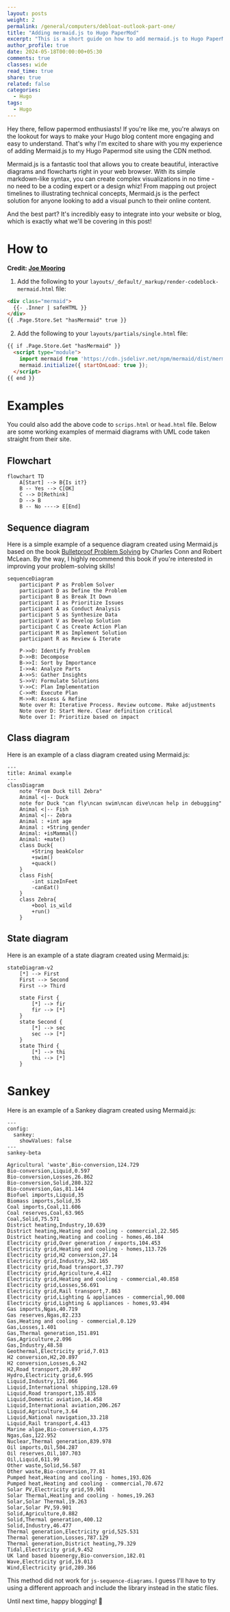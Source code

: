 ```yaml
---
layout: posts
weight: 2
permalink: /general/computers/debloat-outlook-part-one/
title: "Adding mermaid.js to Hugo PaperMod"
excerpt: "This is a short guide on how to add mermaid.js to Hugo PaperMod theme"
author_profile: true
date: 2024-05-18T00:00:00+05:30
comments: true
classes: wide
read_time: true
share: true
related: false
categories:
  - Hugo
tags:
  - Hugo  
---
```


Hey there, fellow papermod enthusiasts! If you're like me, you're always on the lookout for ways to make your Hugo blog content more engaging and easy to understand. That's why I'm excited to share with you my experience of adding Mermaid.js to my Hugo Papermod site using the CDN method. 

Mermaid.js is a fantastic tool that allows you to create beautiful, interactive diagrams and flowcharts right in your web browser. With its simple markdown-like syntax, you can create complex visualizations in no time - no need to be a coding expert or a design whiz! From mapping out project timelines to illustrating technical concepts, Mermaid.js is the perfect solution for anyone looking to add a visual punch to their online content. 

And the best part? It's incredibly easy to integrate into your website or blog, which is exactly what we'll be covering in this post!


# How to 
**Credit: [Joe Mooring](https://discourse.gohugo.io/u/jmooring/summary)**

1. Add the following to your `layouts/_default/_markup/render-codeblock-mermaid.html` file:

```html
<div class="mermaid">
  {{- .Inner | safeHTML }}
</div>
{{ .Page.Store.Set "hasMermaid" true }}
```

2. Add the following to your `layouts/partials/single.html` file:

```html
{{ if .Page.Store.Get "hasMermaid" }}
  <script type="module">
    import mermaid from 'https://cdn.jsdelivr.net/npm/mermaid/dist/mermaid.esm.min.mjs';
    mermaid.initialize({ startOnLoad: true });
  </script>
{{ end }}
```

# Examples
You could also add the above code to `scrips.html` or `head.html` file. Below are some working examples of mermaid diagrams with UML code taken straight from their site.

## Flowchart

```mermaid
flowchart TD
    A[Start] --> B{Is it?}
    B -- Yes --> C[OK]
    C --> D[Rethink]
    D --> B
    B -- No ----> E[End]

```
## Sequence diagram

Here is a simple example of a sequence diagram created using Mermaid.js based on the book [Bulletproof Problem Solving](https://bulletproofproblemsolving.com/) by Charles Conn and Robert McLean. By the way, I highly recommend this book if you're interested in improving your problem-solving skills!

```mermaid
sequenceDiagram
    participant P as Problem Solver
    participant D as Define the Problem
    participant B as Break It Down
    participant I as Prioritize Issues
    participant A as Conduct Analysis
    participant S as Synthesize Data
    participant V as Develop Solution
    participant C as Create Action Plan
    participant M as Implement Solution
    participant R as Review & Iterate

    P->>D: Identify Problem
    D->>B: Decompose
    B->>I: Sort by Importance
    I->>A: Analyze Parts
    A->>S: Gather Insights
    S->>V: Formulate Solutions
    V->>C: Plan Implementation
    C->>M: Execute Plan
    M->>R: Assess & Refine
    Note over R: Iterative Process. Review outcome. Make adjustments
    Note over D: Start Here. Clear definition critical
    Note over I: Prioritize based on impact      
```
## Class diagram

Here is an example of a class diagram created using Mermaid.js:

```mermaid
---
title: Animal example
---
classDiagram
    note "From Duck till Zebra"
    Animal <|-- Duck
    note for Duck "can fly\ncan swim\ncan dive\ncan help in debugging"
    Animal <|-- Fish
    Animal <|-- Zebra
    Animal : +int age
    Animal : +String gender
    Animal: +isMammal()
    Animal: +mate()
    class Duck{
        +String beakColor
        +swim()
        +quack()
    }
    class Fish{
        -int sizeInFeet
        -canEat()
    }
    class Zebra{
        +bool is_wild
        +run()
    }

```

## State diagram

Here is an example of a state diagram created using Mermaid.js:

```mermaid
stateDiagram-v2
    [*] --> First
    First --> Second
    First --> Third

    state First {
        [*] --> fir
        fir --> [*]
    }
    state Second {
        [*] --> sec
        sec --> [*]
    }
    state Third {
        [*] --> thi
        thi --> [*]
    }
```

# Sankey

Here is an example of a Sankey diagram created using Mermaid.js:

```mermaid
---
config:
  sankey:
    showValues: false
---
sankey-beta

Agricultural 'waste',Bio-conversion,124.729
Bio-conversion,Liquid,0.597
Bio-conversion,Losses,26.862
Bio-conversion,Solid,280.322
Bio-conversion,Gas,81.144
Biofuel imports,Liquid,35
Biomass imports,Solid,35
Coal imports,Coal,11.606
Coal reserves,Coal,63.965
Coal,Solid,75.571
District heating,Industry,10.639
District heating,Heating and cooling - commercial,22.505
District heating,Heating and cooling - homes,46.184
Electricity grid,Over generation / exports,104.453
Electricity grid,Heating and cooling - homes,113.726
Electricity grid,H2 conversion,27.14
Electricity grid,Industry,342.165
Electricity grid,Road transport,37.797
Electricity grid,Agriculture,4.412
Electricity grid,Heating and cooling - commercial,40.858
Electricity grid,Losses,56.691
Electricity grid,Rail transport,7.863
Electricity grid,Lighting & appliances - commercial,90.008
Electricity grid,Lighting & appliances - homes,93.494
Gas imports,Ngas,40.719
Gas reserves,Ngas,82.233
Gas,Heating and cooling - commercial,0.129
Gas,Losses,1.401
Gas,Thermal generation,151.891
Gas,Agriculture,2.096
Gas,Industry,48.58
Geothermal,Electricity grid,7.013
H2 conversion,H2,20.897
H2 conversion,Losses,6.242
H2,Road transport,20.897
Hydro,Electricity grid,6.995
Liquid,Industry,121.066
Liquid,International shipping,128.69
Liquid,Road transport,135.835
Liquid,Domestic aviation,14.458
Liquid,International aviation,206.267
Liquid,Agriculture,3.64
Liquid,National navigation,33.218
Liquid,Rail transport,4.413
Marine algae,Bio-conversion,4.375
Ngas,Gas,122.952
Nuclear,Thermal generation,839.978
Oil imports,Oil,504.287
Oil reserves,Oil,107.703
Oil,Liquid,611.99
Other waste,Solid,56.587
Other waste,Bio-conversion,77.81
Pumped heat,Heating and cooling - homes,193.026
Pumped heat,Heating and cooling - commercial,70.672
Solar PV,Electricity grid,59.901
Solar Thermal,Heating and cooling - homes,19.263
Solar,Solar Thermal,19.263
Solar,Solar PV,59.901
Solid,Agriculture,0.882
Solid,Thermal generation,400.12
Solid,Industry,46.477
Thermal generation,Electricity grid,525.531
Thermal generation,Losses,787.129
Thermal generation,District heating,79.329
Tidal,Electricity grid,9.452
UK land based bioenergy,Bio-conversion,182.01
Wave,Electricity grid,19.013
Wind,Electricity grid,289.366

```

This method did not work for `js-sequence-diagrams`. I guess I'll have to try using a different approach and include the library instead in the static files. 

Until next time, happy blogging! 🚀